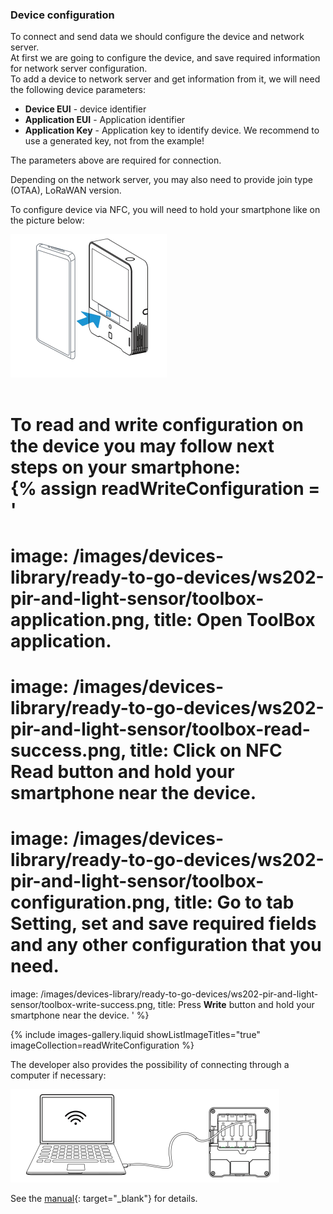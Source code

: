 ### Device configuration

To connect and send data we should configure the device and network server.  
At first we are going to configure the device, and save required information for network server configuration.  
To add a device to network server and get information from it, we will need the following device parameters:
- **Device EUI** - device identifier
- **Application EUI** - Application identifier
- **Application Key** - Application key to identify device. We recommend to use a generated key, not from the example!

The parameters above are required for connection.

Depending on the network server, you may also need to provide join type (OTAA), LoRaWAN version.

To configure device via NFC, you will need to hold your smartphone like on the picture below:  

![NFC zone](/images/devices-library/ready-to-go-devices/am308/am308-connect.png)  
<br>

To read and write configuration on the device you may follow next steps on your smartphone:  
{% assign readWriteConfiguration = '
===
image: /images/devices-library/ready-to-go-devices/ws202-pir-and-light-sensor/toolbox-application.png,
title: Open **ToolBox** application.
===
image: /images/devices-library/ready-to-go-devices/ws202-pir-and-light-sensor/toolbox-read-success.png,
title: Click on **NFC Read** button and hold your smartphone near the device.
===
image: /images/devices-library/ready-to-go-devices/ws202-pir-and-light-sensor/toolbox-configuration.png,
title: Go to tab **Setting**, set and save required fields and any other configuration that you need.
===
image: /images/devices-library/ready-to-go-devices/ws202-pir-and-light-sensor/toolbox-write-success.png,
title: Press **Write** button and hold your smartphone near the device.
'
%}

{% include images-gallery.liquid showListImageTitles="true" imageCollection=readWriteConfiguration %}

The developer also provides the possibility of connecting through a computer if necessary:

![Device connect](/images/devices-library/ready-to-go-devices/am308/am308-connect-to-pc.png)

See the [manual](https://resource.milesight-iot.com/milesight/document/am300-series-user-guide-en.pdf){: target="_blank"} for details.